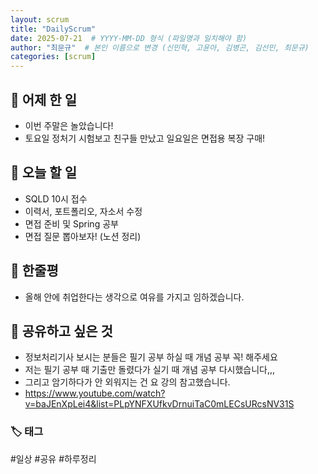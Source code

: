 ```yaml
---
layout: scrum
title: "DailyScrum"
date: 2025-07-21  # YYYY-MM-DD 형식 (파일명과 일치해야 함)
author: "최문규"  # 본인 이름으로 변경 (신민혁, 고윤아, 김병곤, 김선민, 최문규)
categories: [scrum]
---
```


## 📝 어제 한 일

- 이번 주말은 놀았습니다!
- 토요일 정처기 시험보고 친구들 만났고 일요일은 면접용 복장 구매!

## 🎯 오늘 할 일

- SQLD 10시 접수
- 이력서, 포트폴리오, 자소서 수정 
- 면접 준비 및 Spring 공부 
- 면접 질문 뽑아보자! (노션 정리)

## 💭 한줄평
- 올해 안에 취업한다는 생각으로 여유를 가지고 임하겠습니다.



## 🔗 공유하고 싶은 것

- 정보처리기사 보시는 분들은 필기 공부 하실 때 개념 공부 꼭! 해주세요
- 저는 필기 공부 때 기출만 돌렸다가 실기 때 개념 공부 다시했습니다,,,
- 그리고 암기하다가 안 외워지는 건 요 강의 참고했습니다. 
- https://www.youtube.com/watch?v=baJEnXpLei4&list=PLpYNFXUfkvDrnuiTaC0mLECsURcsNV31S


### 🏷️ 태그

#일상 #공유 #하루정리 
